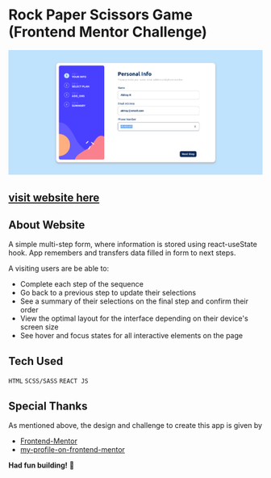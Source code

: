 # Rock Paper Scissors Game (Frontend Mentor Challenge)

![Design preview for the REST Countries API with color theme switcher coding challenge](./screenshots/screenshot1.png)

## [visit website here](https://abhay8696.github.io/multi-step-form/)

## About Website

A simple multi-step form, where information is stored using react-useState hook. App remembers and transfers data filled in form to next steps.


A visiting users are be able to:

- Complete each step of the sequence
- Go back to a previous step to update their selections
- See a summary of their selections on the final step and confirm their order
- View the optimal layout for the interface depending on their device's screen size
- See hover and focus states for all interactive elements on the page



## Tech Used

`HTML`
`SCSS/SASS`
`REACT JS`

## Special Thanks

As mentioned above, the design and challenge to create this app is given by

- [Frontend-Mentor](https://www.frontendmentor.io/)
- [my-profile-on-frontend-mentor](https://www.frontendmentor.io/profile/abhay8696)

**Had fun building!** 🚀